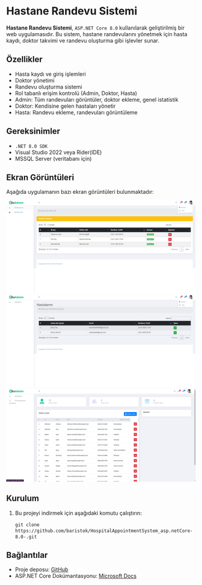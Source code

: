 <!DOCTYPE html>
<html lang="tr">
</head>
<body>
    <h1>Hastane Randevu Sistemi</h1>
    <p><strong>Hastane Randevu Sistemi</strong>, <code>ASP.NET Core 8.0</code> kullanılarak geliştirilmiş bir web uygulamasıdır. Bu sistem, hastane randevularını yönetmek için hasta kaydı, doktor takvimi ve randevu oluşturma gibi işlevler sunar.</p>
    <h2>Özellikler</h2>
    <ul>
        <li>Hasta kaydı ve giriş işlemleri</li>
        <li>Doktor yönetimi</li>
        <li>Randevu oluşturma sistemi</li>
        <li>Rol tabanlı erişim kontrolü (Admin, Doktor, Hasta)</li>
        <li>Admin: Tüm randevuları görüntüler, doktor ekleme, genel istatistik</li>
        <li>Doktor: Kendisine gelen hastaları yönetir</li>
        <li>Hasta: Randevu ekleme, randevuları görüntüleme</li>
    </ul>
    <h2>Gereksinimler</h2>
    <ul>
        <li><code>.NET 8.0 SDK</code></li>
        <li>Visual Studio 2022 veya Rider(IDE)</li>
        <li>MSSQL Server (veritabanı için)</li>
    </ul>
    <h2>Ekran Görüntüleri</h2>
    <p>Aşağıda uygulamanın bazı ekran görüntüleri bulunmaktadır:</p>
    <img src="https://github.com/baristok/HospitalAppointmentSystem_asp.netCore-8.0-/blob/main/HastaneRandevuSistemi/HastaneRandevuSistemi/wwwroot/images/Hasta.png" alt="HastaPaneli">
    <img src="https://github.com/baristok/HospitalAppointmentSystem_asp.netCore-8.0-/blob/main/HastaneRandevuSistemi/HastaneRandevuSistemi/wwwroot/images/Doktor.png" alt="DoktorPaneli">
    <img src="https://github.com/baristok/HospitalAppointmentSystem_asp.netCore-8.0-/blob/main/HastaneRandevuSistemi/HastaneRandevuSistemi/wwwroot/images/Admin1.png" alt="AdminPaneli">
    <h2>Kurulum</h2>
    <ol>
        <li>Bu projeyi indirmek için aşağıdaki komutu çalıştırın:</li>
        <pre><code>git clone https://github.com/baristok/HospitalAppointmentSystem_asp.netCore-8.0-.git</code></pre>   
    </ol>
    <h2>Bağlantılar</h2>
    <ul>
        <li>Proje deposu: <a href="https://github.com/baristok/HospitalAppointmentSystem_asp.netCore-8.0-" target="_blank">GitHub</a></li>
        <li>ASP.NET Core Dokümantasyonu: <a href="https://learn.microsoft.com/tr-tr/aspnet/core/" target="_blank">Microsoft Docs</a></li>
    </ul>
</body>
</html>
